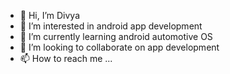 - 👋 Hi, I’m Divya
- 👀 I’m interested in android app development
- 🌱 I’m currently learning android automotive OS
- 💞️ I’m looking to collaborate on app development
- 📫 How to reach me ...

<!---
divyaraj8/divyaraj8 is a ✨ special ✨ repository because its `README.md` (this file) appears on your GitHub profile.
You can click the Preview link to take a look at your changes.
--->
